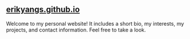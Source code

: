 ## [erikyangs.github.io](http://erikyangs.github.io/)
Welcome to my personal website!
It includes a short bio, my interests, my projects, and contact information. Feel free to take a look.
